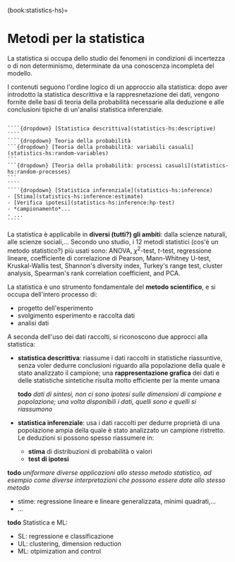 (book:statistics-hs)=
# Metodi per la statistica

La statistica si occupa dello studio dei fenomeni in condizioni di incertezza o di non determinismo, determinate da una conoscenza incompleta del modello. 

I contenuti seguono l'ordine logico di un approccio alla statistica: dopo aver introdotto la statistica descrittiva e la rappresnetazione dei dati, vengono fornite delle basi di teoria della probabilità necessarie alla deduzione e alle conclusioni tipiche di un'analisi statistica inferenziale.

<!--
*Questo può essere dovuto sia all'impossibilità di costruire un modello deterministico, sia alla scarsa praticabilità di un modello deterministico di dimensioni enormi, vedi termodinamica classica vs. meccanica statistica* **todo** *fare riferimento, con esempio*.
-->

`````{only} html

````{dropdown} [Statistica descrittiva](statistics-hs:descriptive)
````
````{dropdown} Teoria della probabilità
```{dropdown} [Teoria della probabilità: variabili casuali](statistics-hs:random-variables)
```
```{dropdown} [Teoria della probabilità: processi casuali](statistics-hs:random-processes)
```
````
````{dropdown} [Statistica inferenziale](statistics-hs:inference)
- [Stima](statistics-hs:inference:estimate)
- [Verifica ipotesi](statistics-hs:inference:hp-test)
- *campionamento*...
- ...
````

`````

La statistica è applicabile in **diversi (tutti?) gli ambiti**: dalla scienze naturali, alle scienze sociali,...
Secondo uno studio, i 12 metodi statistici (cos'è un metodo statistico?) più usati sono: ANOVA, $\chi^2$-test, $t$-test, regressione lineare, coefficiente di correlazione di Pearson, Mann-Whitney U-test, Kruskal-Wallis test, Shannon's diversity index, Turkey's range test, cluster analysis, Spearman's rank correlation coefficient, and PCA.

La statistica è uno strumento fondamentale del **metodo scientifico**, e si occupa dell'intero processo di:
- progetto dell'esperimento
- svolgimento esperimento e raccolta dati
- analisi dati

A seconda dell'uso dei dati raccolti, si riconoscono due approcci alla statistica:
- **statistica descrittiva**: riassume i dati raccolti in statistiche riassuntive, senza voler dedurre conclusioni riguardo alla popolazione della quale è stato analizzato il campione; una **rappresentazione grafica** dei dati e delle statistiche sintetiche risulta molto efficiente per la mente umana

  **todo** *dati di sintesi, non ci sono ipotesi sulle dimensioni di campione e popolazione; una volta disponibili i dati, quelli sono e quelli si riassumono*

- **statistica inferenziale**: usa i dati raccolti per dedurre proprietà di una popolazione ampia della quale è stato analizzato un campione ristretto. Le deduzioni si possono spesso riassumere in:
  - **stima** di distribuzioni di probabilità o valori
  - **test di ipotesi**


**todo** *uniformare diverse applicazioni allo stesso metodo statistico, ad esempio come diverse interpretazioni che possono essere date allo stesso metodo*
- stime: regressione lineare e lineare generalizzata, minimi quadrati,...
- ...

**todo** Statistica e ML:
- SL: regressione e classificazione
- UL: clustering, dimension reduction
- ML: otpimization and control

